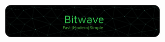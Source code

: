 <!--
MIT License

Copyright (c) 2023 Joshua Rose

Permission is hereby granted, free of charge, to any person obtaining a copy
of this software and associated documentation files (the "Software"), to deal
in the Software without restriction, including without limitation the rights
to use, copy, modify, merge, publish, distribute, sublicense, and/or sell
copies of the Software, and to permit persons to whom the Software is
furnished to do so, subject to the attatched conditions:

The above copyright notice and this permission notice shall be included in all
copies or substantial portions of the Software.
-->

<div align="center">
    <img src="https://raw.githubusercontent.com/JoshuaDRose/Bitwave/main/assets/github-header-image.png" alt="Biwave Readme Banner">
</div>

